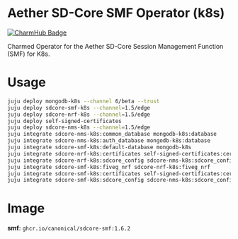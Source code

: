 # Aether SD-Core SMF Operator (k8s)
[![CharmHub Badge](https://charmhub.io/sdcore-smf-k8s/badge.svg)](https://charmhub.io/sdcore-smf-k8s)

Charmed Operator for the Aether SD-Core Session Management Function (SMF) for K8s.

# Usage

```bash
juju deploy mongodb-k8s --channel 6/beta --trust
juju deploy sdcore-smf-k8s --channel=1.5/edge
juju deploy sdcore-nrf-k8s --channel=1.5/edge
juju deploy self-signed-certificates
juju deploy sdcore-nms-k8s --channel=1.5/edge
juju integrate sdcore-nms-k8s:common_database mongodb-k8s:database
juju integrate sdcore-nms-k8s:auth_database mongodb-k8s:database
juju integrate sdcore-smf-k8s:default-database mongodb-k8s
juju integrate sdcore-nrf-k8s:certificates self-signed-certificates:certificates
juju integrate sdcore-nrf-k8s:sdcore_config sdcore-nms-k8s:sdcore_config
juju integrate sdcore-smf-k8s:fiveg_nrf sdcore-nrf-k8s:fiveg_nrf
juju integrate sdcore-smf-k8s:certificates self-signed-certificates:certificates
juju integrate sdcore-smf-k8s:sdcore_config sdcore-nms-k8s:sdcore_config
```

# Image

**smf**: `ghcr.io/canonical/sdcore-smf:1.6.2`

